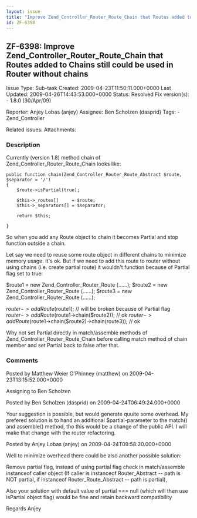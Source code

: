 ```yaml
---
layout: issue
title: "Improve Zend_Controller_Router_Route_Chain that Routes added to Chains still could be used in Router without chains"
id: ZF-6398
---
```


ZF-6398: Improve Zend\_Controller\_Router\_Route\_Chain that Routes added to Chains still could be used in Router without chains
--------------------------------------------------------------------------------------------------------------------------------

 Issue Type: Sub-task Created: 2009-04-23T11:50:11.000+0000 Last Updated: 2009-04-26T14:43:53.000+0000 Status: Resolved Fix version(s): - 1.8.0 (30/Apr/09)
 
 Reporter:  Anjey Lobas (anjey)  Assignee:  Ben Scholzen (dasprid)  Tags: - Zend\_Controller
 
 Related issues: 
 Attachments: 
### Description

Currently (version 1.8) method chain of Zend\_Controller\_Router\_Route\_Chain looks like:

 
    public function chain(Zend_Controller_Router_Route_Abstract $route, $separator = '/')
    {
        $route->isPartial(true);
    
        $this->_routes[]     = $route;
        $this->_separators[] = $separator;
    
        return $this;
    
    }


So when you add any Route object to chain it becomes Partial and stop function outside a chain.

Let say we need to reuse some route object in different chains to minimize memory usage. It's ok. But if we need to add this route to router without using chains (i.e. create partial route) it wouldn't function because of Partial flag set to true:

$route1 = new Zend\_Controller\_Router\_Route (......); $route2 = new Zend\_Controller\_Router\_Route (......); $route3 = new Zend\_Controller\_Router\_Route (......);

$router->addRoute($route1); // will be broken because of Partial flag $router->addRoute($route1->chain($route2)); // ok $router->addRoute($route1->chain($route2)->chain(route3)); // ok

Why not set Partial directly in match/assemble methods of Zend\_Controller\_Router\_Route\_Chain before calling match method of chain member and set Partial back to false after that.

 

 

### Comments

Posted by Matthew Weier O'Phinney (matthew) on 2009-04-23T13:15:52.000+0000

Assigning to Ben Scholzen

 

 

Posted by Ben Scholzen (dasprid) on 2009-04-24T06:49:24.000+0000

Your suggestion is possible, but would generate quuite some overhead. My prefered solution is to hand an additional $partial-parameter to the match() and assemble() method, tho this would be a change of the public API. I will make that change with the router refactoring.

 

 

Posted by Anjey Lobas (anjey) on 2009-04-24T09:58:20.000+0000

Well to minimize overhead there could be also another possible solution:

Remove partial flag, instead of using partial flag check in match/assemble instanceof caller object (If caller is instanceof Router\_Abstract -- path is NOT partial, if instanceof Router\_Route\_Abstract -- path is partial),

Also your solution with default value of partial === null (which will then use isPartial object flag) would be fine and retain backward compatibility

Regards Anjey

 

 